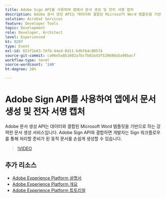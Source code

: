 ```yaml
---
title: Adobe Sign API를 사용하여 앱에서 문서 생성 및 전자 서명 캡처
description: Adobe 문서 생성 API는 데이터와 결합된 Microsoft Word 템플릿을 기반으로 하는 강력한 문서 생성 서비스입니다. Adobe Sign API와 결합하면 개발자는 Sign 워크플로우를 통해 처리할 준비가 된 동적 문서를 손쉽게 생성할 수 있습니다.
solution: Acrobat Services
feature: Developer Tools
topic: Development
role: Developer, Architect
level: Experienced
kt: 9207
type: Event
exl-id: 653f2e63-7dfb-44ed-8d11-bdbf64c80574
source-git-commit: ca06e5a8b1602a7bcfb83a43f529680a5a96bacf
workflow-type: tm+mt
source-wordcount: '140'
ht-degree: 20%

---
```


# Adobe Sign API를 사용하여 앱에서 문서 생성 및 전자 서명 캡처

Adobe 문서 생성 API는 데이터와 결합된 Microsoft Word 템플릿을 기반으로 하는 강력한 문서 생성 서비스입니다. Adobe Sign API와 결합하면 개발자는 Sign 워크플로우를 통해 처리할 준비가 된 동적 문서를 손쉽게 생성할 수 있습니다.

>[!VIDEO](https://video.tv.adobe.com/v/338097/?quality=12&learn=on&hidetitle=true)

## 추가 리소스

- [Adobe Experience Platform 설명서](https://experienceleague.adobe.com/docs/experience-platform.html)
- [Adobe Experience Platform 개요](https://experienceleague.adobe.com/docs/experience-platform/landing/home.html?lang=ko)
- [Adobe Experience Platform 튜토리얼](https://experienceleague.adobe.com/docs/platform-learn/tutorials/overview.html?lang=en)
